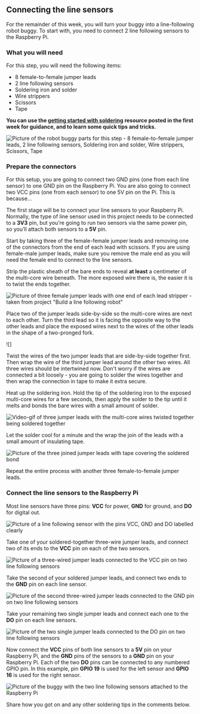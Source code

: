 [comment]: # (
Is this step open? Y/N
If so, short description of this step:
Related links:
Related files:
)

## Connecting the line sensors

For the remainder of this week, you will turn your buggy into a line-following robot buggy. To start with, you need to connect 2 line following sensors to the Raspberry Pi.

### What you will need

For this step, you will need the following items:

+ 8 female-to-female jumper leads
+ 2 line following sensors
+ Soldering iron and solder
+ Wire strippers
+ Scissors
+ Tape

**You can use the [getting started with soldering](https://projects.raspberrypi.org/en/projects/getting-started-with-soldering) resource posted in the first week for guidance, and to learn some quick tips and tricks.**

![Picture of the robot buggy parts for this step - 8 female-to-female jumper leads, 2 line following sensors, Soldering iron and solder, Wire strippers, Scissors, Tape](images/3_6-parts-for-line-sensors)

### Prepare the connectors

For this setup, you are going to connect two GND pins (one from each line sensor) to one GND pin on the Raspberry Pi. You are also going to connect two VCC pins (one from each sensor) to one 5V pin on the Pi. This is because...

<!-- 
Explain that we are going to connect the two GND pins of the sensor to one GND pin on the Pi - just like some of you did with the battery pack and Pi wires that connected to one GND terminal on the motor controller board.
You will also connect both of the VCC pins to one 5V pin on the Pi which will power both sensors because... 
-->

The first stage will be to connect your line sensors to your Raspberry Pi. Normally, the type of line sensor used in this project needs to be connected to a **3V3** pin, but you’re going to run two sensors via the same power pin, so you’ll attach both sensors to a **5V** pin.

Start by taking three of the female-female jumper leads and removing one of the connectors from the end of each lead with scissors. If you are using female-male jumper leads, make sure you remove the male end as you will need the female end to connect to the line sensors.

Strip the plastic sheath of the bare ends to reveal **at least** a centimeter of the multi-core wire beneath. The more exposed wire there is, the easier it is to twist the ends together.

![Picture of three female jumper leads with one end of each lead stripper - taken from project "Build a line following robot"](https://projects-static.raspberrypi.org/projects/rpi-python-line-following/5231de01afcfc787873b5b674045505e9dad8f1c/en/images/stripped.jpg)

Place two of the jumper leads side-by-side so the multi-core wires are next to each other. Turn the third lead so it is facing the opposite way to the other leads and place the exposed wires next to the wires of the other leads in the shape of a two-pronged fork. 

![]

Twist the wires of the two jumper leads that are side-by-side together first. Then wrap the wire of the third jumper lead around the other two wires. All three wires should be intertwined now. Don't worry if the wires are connected a bit loosely - you are going to solder the wires together and then wrap the connection in tape to make it extra secure. 

Heat up the soldering iron. Hold the tip of the soldering iron to the exposed multi-core wires for a few seconds, then apply the solder to the tip until it melts and bonds the bare wires with a small amount of solder. 

![Video-gif of three jumper leads with the multi-core wires twisted together being soldered together](https://projects-static.raspberrypi.org/projects/rpi-python-line-following/5231de01afcfc787873b5b674045505e9dad8f1c/en/images/solder.gif)

Let the solder cool for a minute and the wrap the join of the leads with a small amount of insulating tape.

![Picture of the three joined jumper leads with tape covering the soldered bond](https://projects-static.raspberrypi.org/projects/rpi-python-line-following/5231de01afcfc787873b5b674045505e9dad8f1c/en/images/soldered.jpg)

Repeat the entire process with another three female-to-female jumper leads.

### Connect the line sensors to the Raspberry Pi

Most line sensors have three pins: **VCC** for power, **GND** for ground, and **DO** for digital out.

![Picture of a line following sensor with the pins VCC, GND and DO labelled clearly](images/)

Take one of your soldered-together three-wire jumper leads, and connect two of its ends to the **VCC** pin on each of the two sensors.

![Picture of a three-wired jumper leads connected to the VCC pin on two line following sensors](https://projects-static.raspberrypi.org/projects/rpi-python-line-following/5231de01afcfc787873b5b674045505e9dad8f1c/en/images/power.jpg)

Take the second of your soldered jumper leads, and connect two ends to the **GND** pin on each line sensor.

![Picture of the second three-wired jumper leads connected to the GND pin on two line following sensors](https://projects-static.raspberrypi.org/projects/rpi-python-line-following/5231de01afcfc787873b5b674045505e9dad8f1c/en/images/ground.jpg)

Take your remaining two single jumper leads and connect each one to the **DO** pin on each line sensors.

![Picture of the two single jumper leads connected to the DO pin on two line following sensors](https://projects-static.raspberrypi.org/projects/rpi-python-line-following/5231de01afcfc787873b5b674045505e9dad8f1c/en/images/digital_out.jpg)

Now connect the **VCC** pins of both line sensors to a **5V** pin on your Raspberry Pi, and the **GND** pins of the sensors to a **GND** pin on your Raspberry Pi. Each of the two **DO** pins can be connected to any numbered GPIO pin. In this example, pin **GPIO 19** is used for the left sensor and **GPIO 16** is used for the right sensor.

![Picture of the buggy with the two line following sensors attached to the Raspberry Pi](images/3_6-buggy-two-sensors)

Share how you got on and any other soldering tips in the comments below.
